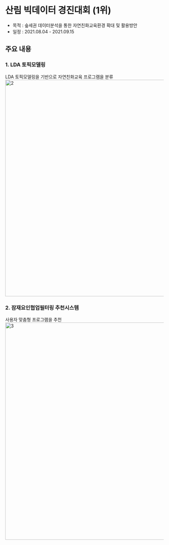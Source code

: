 # 산림 빅데이터 경진대회 (1위)
- 목적 : 숲세권 데이터분석을 통한 자연친화교육환경 확대 및 활용방안
- 일정 : 2021.08.04 - 2021.09.15

## 주요 내용
### 1. LDA 토픽모델링
LDA 토픽모델링을 기반으로 자연친화교육 프로그램을 분류
<img width="686" alt="2" src="https://user-images.githubusercontent.com/97178674/186946803-6d76dce0-7bca-4e34-a0af-458787239a47.png">

### 2. 잠재요인협업필터링 추천시스템
사용자 맞춤형 프로그램을 추천
<img width="688" alt="3" src="https://user-images.githubusercontent.com/97178674/186946913-69d0ba99-bcfa-48a5-a8a6-d75d70d8fba8.png">
